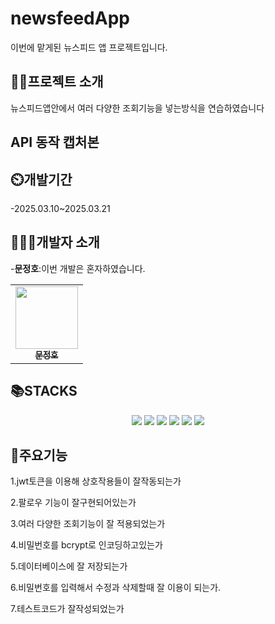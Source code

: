 # newsfeedApp
이번에 맡게된 뉴스피드 앱 프로젝트입니다.

## 👨‍🏫프로젝트 소개
뉴스피드앱안에서 여러 다양한 조회기능을 넣는방식을 연습하였습니다

## API 동작 캡처본



## ⏲️개발기간
-2025.03.10~2025.03.21

## 🧑‍🤝‍🧑개발자 소개
-**문정호**:이번 개발은 혼자하였습니다.
<div align=center> 
<table>
  <tbody>
    <tr>
        <td align="center"><a href="https://github.com/ansdudn2"><img src="https://github.com/user-attachments/assets/27f2fd37-d5e0-449c-9d2d-e95696d17020" width="100px;" alt=""/><br /><sub><b> 문정호 </b></sub></a><br /></td>
    </tr>
  </tbody>
</table>
</div>

## 📚STACKS
<div align=center> 
  <img src="https://img.shields.io/badge/java-007396?style=for-the-badge&logo=java&logoColor=white"> 
  <img src="https://img.shields.io/badge/github-181717?style=for-the-badge&logo=github&logoColor=white">
  <img src="https://img.shields.io/badge/git-F05032?style=for-the-badge&logo=git&logoColor=white">
  <img src="https://img.shields.io/badge/intellijidea-000000?style=for-the-badge&logo=intellijidea&logoColor=white">
  <img src="https://img.shields.io/badge/postman-FF6C37?style=for-the-badge&logo=postman&logoColor=white">
  <img src="https://img.shields.io/badge/spring-6DB33F?style=for-the-badge&logo=spring&logoColor=white"> 
  
</div>

## 📌주요기능
1.jwt토큰을 이용해 상호작용들이 잘작동되는가

2.팔로우 기능이 잘구현되어있는가

3.여러 다양한 조회기능이 잘 적용되었는가

4.비밀번호를 bcrypt로 인코딩하고있는가

5.데이터베이스에 잘 저장되는가

6.비밀번호를 입력해서 수정과 삭제할때 잘 이용이 되는가.

7.테스트코드가 잘작성되었는가

